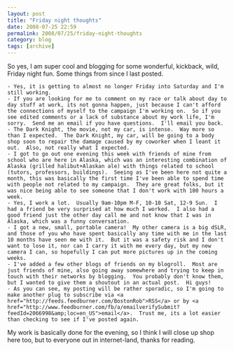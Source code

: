 ```yaml
---
layout: post
title: "Friday night thoughts"
date: 2008-07-25 22:59
permalink: 2008/07/25/friday-night-thoughts
category: blog
tags: [archive]
---
```

So yes, I am super cool and blogging for some wonderful, kickback, wild, Friday night fun.  Some things from since I last posted.

	- Yes, it is getting to almost no longer Friday into Saturday and I'm still working.
	- If you are looking for me to comment on my race or talk about day to day stuff at work, its not gonna happen, just because I can't afford the connections of myself to the campaign I'm working on.  So if you see edited comments or a lack of substance about my work life, I'm sorry.  Send me an email if you have questions.  I'll email you back.
	- The Dark Knight, the movie, not my car, is intense.  Way more so than I expected.  The Dark Knight, my car, will be going to a body shop soon to repair the damage caused by my coworker when I leant it out.  Also, not really what I expected.
	- I got to go out one evening this week with friends of mine from school who are here in Alaska, which was an interesting combination of Alaska (grilled halibut+Alaskan ale) with things related to school (tutors, professors, buildings).  Seeing as I've been here not quite a month, this was basically the first time I've been able to spend time with people not related to my campaign.  They are great folks, but it was nice being able to see someone that I don't work with 100 hours a week.
	- Yes, I work a lot.  Usually 9am-10pm M-F, 10-10 Sat, 12-9 Sun.  I had a friend be very surprised at how much I worked.  I also had a good friend just the other day call me and not know that I was in Alaska, which was a funny conversation.
	- I got a new, small, portable camera!  My other camera is a big dSLR, and those of you who have spent basically any time with me in the last 10 months have seen me with it.  But it was a safety risk and I don't want to lose it, nor can I carry it with me every day, but my new camera I can, so hopefully I can put more pictures up in the coming weeks.
	- I've added a few other blogs of friends on my blogroll.  Most are just friends of mine, also going away somewhere and trying to keep in touch with their networks by blogging.  You probably don't know them, but I wanted to give them a shoutout in an actual post.  Hi guys!
	- As you can see, my posting will be rather sporadic, so I'm going to make another plug to subscribe via <a href="http://feeds.feedburner.com/BostonRob">RSS</a> or by <a href="http://www.feedburner.com/fb/a/emailverifySubmit?feedId=2066998&amp;loc=en_US">email</a>.  Trust me, its a lot easier than checking to see if I've posted again.

My work is basically done for the evening, so I think I will close up shop here too, but to everyone out in internet-land, thanks for reading.